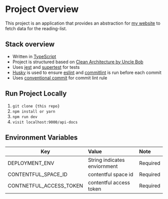 # Project Overview
This project is an application that provides an abstraction for [my website](https://www.yunjaeoh.com) to fetch data for the reading-list.

## Stack overview
- Written in [TypeScript](https://github.com/microsoft/TypeScript)
- Project is structured based on [Clean Architecture by Uncle Bob](https://blog.cleancoder.com/uncle-bob/2012/08/13/the-clean-architecture.html)
- Uses [jest](https://jestjs.io/en/) and [supertest](https://www.npmjs.com/package/supertest) for tests
- [Husky](https://www.npmjs.com/package/husky) is used to ensure [eslint](https://github.com/eslint/eslint) and [commitlint](https://www.npmjs.com/package/@commitlint/cli) is run before each commit
- Uses [conventional commit](https://www.npmjs.com/package/@commitlint/config-conventional) for commit lint rule

## Run Project Locally
1. `git clone {this repo}`
2. `npm install or yarn`
3. `npm run dev`
4. `visit localhost:9000/api-docs`

## Environment Variables

| Key                        | Value                                  | Note                                  |
| -------------------------- |:---------------------------------------| :-------------------------------------|
| DEPLOYMENT_ENV             | String indicates  enviornment          | Required                              |
| CONTENTFUL_SPACE_ID        | contentful space id                    | Required                              |
| CONTNETFUL_ACCESS_TOKEN    | contentful access token                | Required                              |
